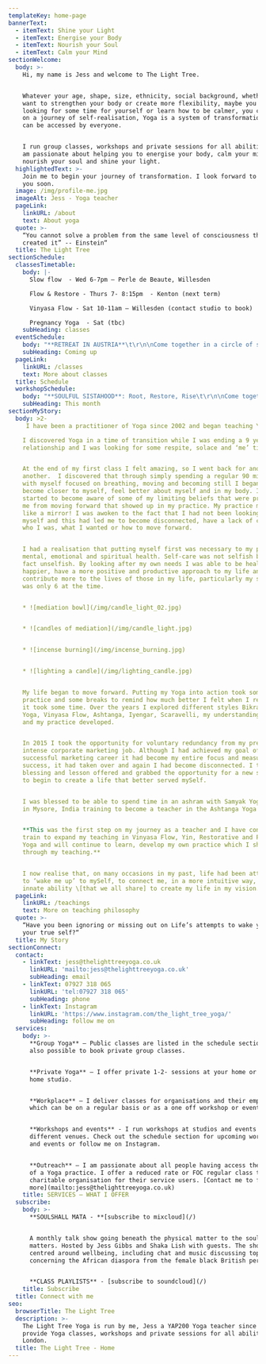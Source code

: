 ```yaml
---
templateKey: home-page
bannerText:
  - itemText: Shine your Light
  - itemText: Energise your Body
  - itemText: Nourish your Soul
  - itemText: Calm your Mind
sectionWelcome:
  body: >-
    Hi, my name is Jess and welcome to The Light Tree. 


    Whatever your age, shape, size, ethnicity, social background, whether you
    want to strengthen your body or create more flexibility, maybe you are
    looking for some time for yourself or learn how to be calmer, you could be
    on a journey of self-realisation, Yoga is a system of transformation that
    can be accessed by everyone. 


    I run group classes, workshops and private sessions for all abilities and I
    am passionate about helping you to energise your body, calm your mind,
    nourish your soul and shine your light.
  highlightedText: >-
    Join me to begin your journey of transformation. I look forward to meeting
    you soon.
  image: /img/profile-me.jpg
  imageAlt: Jess - Yoga teacher
  pageLink:
    linkURL: /about
    text: About yoga
  quote: >-
    “You cannot solve a problem from the same level of consciousness that
    created it” -- Einstein“
  title: The Light Tree
sectionSchedule:
  classesTimetable:
    body: |-
      Slow flow  - Wed 6-7pm – Perle de Beaute, Willesden 

      Flow & Restore - Thurs 7- 8:15pm  - Kenton (next term) 

      Vinyasa Flow - Sat 10-11am – Willesden (contact studio to book)

      Pregnancy Yoga  - Sat (tbc)
    subHeading: classes
  eventSchedule:
    body: "**RETREAT IN AUSTRIA**\t\r\n\nCome together in a circle of sisters to celebrate\r\n\nour womanhood\r\n\n\r\n\nDATE: SEP\r\n\nVENUE: Austria…."
    subHeading: Coming up
  pageLink:
    linkURL: /classes
    text: More about classes
  title: Schedule
  workshopSchedule:
    body: "**SOULFUL SISTAHOOD**: Root, Restore, Rise\t\r\n\nCome together in a circle of sisters to celebrate\r\n\nOur womanhood\r\n\n\r\n\nDATE: SUN 20 JAN\r\n\nTIME: 15:00-17:30\r\n\nVENUE: The Granville …."
    subHeading: This month
sectionMyStory:
  body: >2-
     I have been a practitioner of Yoga since 2002 and began teaching Yoga in since 2015. 

    I discovered Yoga in a time of transition while I was ending a 9 year
    relationship and I was looking for some respite, solace and ‘me’ time. 


    At the end of my first class I felt amazing, so I went back for another and
    another.  I discovered that through simply spending a regular 90 minutes
    with myself focused on breathing, moving and becoming still I began to
    become closer to myself, feel better about myself and in my body. I also
    started to become aware of some of my limiting beliefs that were preventing
    me from moving forward that showed up in my practice. My practice mat was
    like a mirror! I was awoken to the fact that I had not been looking after
    myself and this had led me to become disconnected, have a lack of clarity of
    who I was, what I wanted or how to move forward.


    I had a realisation that putting myself first was necessary to my physical,
    mental, emotional and spiritual health. Self-care was not selfish but was in
    fact unselfish. By looking after my own needs I was able to be healthier and
    happier, have a more positive and productive approach to my life and
    contribute more to the lives of those in my life, particularly my son who
    was only 6 at the time.


    * ![mediation bowl](/img/candle_light_02.jpg)


    * ![candles of mediation](/img/candle_light.jpg)


    * ![incense burning](/img/incense_burning.jpg)


    * ![lighting a candle](/img/lighting_candle.jpg)


    My life began to move forward. Putting my Yoga into action took some focus,
    practice and some breaks to remind how much better I felt when I returned,
    it took some time. Over the years I explored different styles Bikram Hot
    Yoga, Vinyasa Flow, Ashtanga, Iyengar, Scaravelli, my understanding deepened
    and my practice developed. 


    In 2015 I took the opportunity for voluntary redundancy from my pretty
    intense corporate marketing job. Although I had achieved my goal of a
    successful marketing career it had become my entire focus and measurement of
    success, it had taken over and again I had become disconnected. I took the
    blessing and lesson offered and grabbed the opportunity for a new start and
    to begin to create a life that better served mySelf. 


    I was blessed to be able to spend time in an ashram with Samyak Yoga School
    in Mysore, India training to become a teacher in the Ashtanga Yoga lineage. 


    **This was the first step on my journey as a teacher and I have continued to
    train to expand my teaching in Vinyasa Flow, Yin, Restorative and Pregnancy
    Yoga and will continue to learn, develop my own practice which I share
    through my teaching.**


    I now realise that, on many occasions in my past, life had been attempting
    to ‘wake me up’ to mySelf, to connect me, in a more intuitive way, to the
    innate ability \[that we all share] to create my life in my vision.
  pageLink:
    linkURL: /teachings
    text: More on teaching philosophy
  quote: >-
    “Have you been ignoring or missing out on Life’s attempts to wake you up to
    your true self?“
  title: My Story
sectionConnect:
  contact:
    - linkText: jess@thelighttreeyoga.co.uk
      linkURL: 'mailto:jess@thelighttreeyoga.co.uk'
      subHeading: email
    - linkText: 07927 318 065
      linkURL: 'tel:07927 318 065'
      subHeading: phone
    - linkText: Instagram
      linkURL: 'https://www.instagram.com/the_light_tree_yoga/'
      subHeading: follow me on
  services:
    body: >-
      **Group Yoga** – Public classes are listed in the schedule section. It is
      also possible to book private group classes.


      **Private Yoga** – I offer private 1-2- sessions at your home or at my
      home studio.


      **Workplace** – I deliver classes for organisations and their employees
      which can be on a regular basis or as a one off workshop or event.


      **Workshops and events** - I run workshops at studios and events at
      different venues. Check out the schedule section for upcoming workshops
      and events or follow me on Instagram.


      **Outreach** – I am passionate about all people having access the benefits
      of a Yoga practice. I offer a reduced rate or FOC regular class to one
      charitable organisation for their service users. [Contact me to find out
      more](mailto:jess@thelighttreeyoga.co.uk)
    title: SERVICES – WHAT I OFFER
  subscribe:
    body: >-
      **SOULSHALL MATA - **[subscribe to mixcloud](/)


      A monthly talk show going beneath the physical matter to the soul of what
      matters. Hosted by Jess Gibbs and Shaka Lish with guests. The show is
      centred around wellbeing, including chat and music discussing topics
      concerning the African diaspora from the female black British perspective.


      **CLASS PLAYLISTS** - [subscribe to soundcloud](/)
    title: Subscribe
  title: Connect with me
seo:
  browserTitle: The Light Tree
  description: >-
    The Light Tree Yoga is run by me, Jess a YAP200 Yoga teacher since 2015. I
    provide Yoga classes, workshops and private sessions for all abilities in NW
    London.
  title: The Light Tree - Home
---
```


